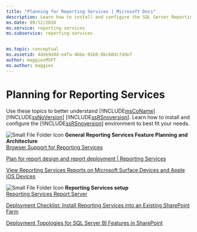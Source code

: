 ```yaml
---
title: "Planning for Reporting Services | Microsoft Docs"
description: Learn how to install and configure the SQL Server Reporting Services (SSRS) environment to best fit your needs.
ms.date: 09/12/2016
ms.service: reporting-services
ms.subservice: reporting-services


ms.topic: conceptual
ms.assetid: 4dde9d4d-e4fa-4bbe-91b0-0bcb0dc7dde7
author: maggiesMSFT
ms.author: maggies
---
```

# Planning for Reporting Services
  Use these topics to better understand [!INCLUDE[msCoName](../includes/msconame-md.md)] [!INCLUDE[ssNoVersion](../includes/ssnoversion-md.md)] [!INCLUDE[ssRSnoversion](../includes/ssrsnoversion-md.md)]. Learn how to install and configure the [!INCLUDE[ssRSnoversion](../includes/ssrsnoversion-md.md)] environment to best fit your needs.  
  
 ![Small File Folder Icon](/analysis-services/analysis-services/media/filefolder-small.png "Small File Folder Icon") **General Reporting Services Feature Planning and Architecture**  
 [Browser Support for Reporting Services](../reporting-services/browser-support-for-reporting-services-and-power-view.md)  
  
 [Plan for report design and report deployment | Reporting Services](./plan-for-report-design-and-report-deployment-reporting-services.md)  
  
 [View Reporting Services Reports on Microsoft Surface Devices and  Apple iOS Devices](./what-s-new-in-sql-server-reporting-services-ssrs.md)  
  
 ![Small File Folder Icon](/analysis-services/analysis-services/media/filefolder-small.png "Small File Folder Icon") **Reporting Services setup**  
 [Reporting Services Report Server](../reporting-services/report-server-sharepoint/reporting-services-report-server.md)  
  
 [Deployment Checklist: Install Reporting Services into an Existing SharePoint Farm](/previous-versions/sql/sql-server-2016/hh231676(v=sql.130))  
  
 [Deployment Topologies for SQL Server BI Features in SharePoint](/previous-versions/sql/sql-server-2016/hh231674(v=sql.130))  
  
